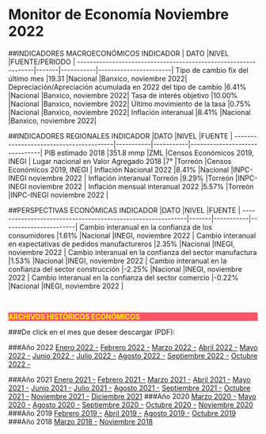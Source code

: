 # Monitor de Economía Noviembre 2022

##INDICADORES MACROECONÓMICOS
INDICADOR                                                       | DATO  |NIVEL      |FUENTE/PERIODO         |
----------------------------------------------------------------|-------|-----------|-----------------------|
Tipo de cambio fix del último mes                               |19.31  |Nacional   |Banxico, noviembre 2022|
Depreciación/Apreciación acumulada en 2022 del tipo de cambio   |6.41%  |Nacional   |Banxico, noviembre 2022|
Tasa de interés objetivo                                        |10.00% |Nacional   |Banxico, noviembre 2022|
Último movimiento de la tasa                                    |0.75%  |Nacional   |Banxico, noviembre 2022|
Inflación interanual                                            |8.41%  |Nacional   |Banxico, noviembre 2022|

##INDICADORES REGIONALES
INDICADOR                               |DATO       |NIVEL      |FUENTE                         |
----------------------------------------|-----------|-----------|-------------------------------|
PIB estimado 2018                       |351.8 mmp  |ZML        |Censos Económicos 2019, INEGI  |
Lugar nacional en Valor Agregado 2018   |7°         |Torreón    |Censos Económicos 2019, INEGI  |
Inflación Nacional 2022                 |8.41%      |Nacional   |INPC-INEGI noviembre 2022      |
Inflación interanual Torreón            |9.29%      |Torreón    |INPC-INEGI noviembre 2022      |
Inflación mensual interanual 2022       |5.57%      |Torreón    |INPC-INEGI noviembre 2022      |

##PERSPECTIVAS ECONÓMICAS
INDICADOR                                                   |DATO   |NIVEL      |FUENTE                 |
------------------------------------------------------------|-------|-----------|-----------------------|
Cambio interanual en la confianza de los consumidores       |1.61%  |Nacional   |INEGI, noviembre 2022  |
Cambio interanual en expectativas de pedidos manufactureros |2.35%  |Nacional   |INEGI, noviembre 2022  |
Cambio interanual en la confianza del sector manufactura    |1.53%  |Nacional   |INEGI, noviembre 2022  |
Cambio interanual en la confianza del sector construcción   |-2.25% |Nacional   |INEGI, noviembre 2022  |
Cambio interanual en la confianza del sector comercio       |-0.22% |Nacional   |INEGI, noviembre 2022  |

</br>



<p style="background-color:#f95666;color:yellow;"><strong>ARCHIVOS HISTÓRICOS ECONÓMICOS</strong></p>

###De click en el mes que desee descargar (PDF):

###Año 2022
[Enero 2022 -](http://www.trcimplan.gob.mx/monitores/economia/economia-ene-2022.pdf)
[Febrero 2022 -](http://www.trcimplan.gob.mx/monitores/economia/economia-feb-2022.pdf)
[Marzo 2022 -](http://www.trcimplan.gob.mx/monitores/economia/economia-mar-2022.pdf)
[Abril 2022 -](http://www.trcimplan.gob.mx/monitores/economia/economia-abr-2022.pdf)
[Mayo 2022 -](http://www.trcimplan.gob.mx/monitores/economia/economia-may-2022.pdf)
[Junio 2022 -](http://www.trcimplan.gob.mx/monitores/economia/economia-jun-2022.pdf)
[Julio 2022 -](http://www.trcimplan.gob.mx/monitores/economia/economia-jul-2022.pdf)
[Agosto 2022 -](http://www.trcimplan.gob.mx/monitores/economia/economia-ago-2022.pdf)
[Septiembre 2022 -](http://www.trcimplan.gob.mx/monitores/economia/economia-sep-2022.pdf)
[Octubre 2022 -](http://www.trcimplan.gob.mx/monitores/economia/economia-oct-2022.pdf)

###Año 2021
[Enero 2021 -](http://www.trcimplan.gob.mx/monitores/economia/economia-ene-2021.pdf)
[Febrero 2021 -](http://www.trcimplan.gob.mx/monitores/economia/economia-feb-2021.pdf)
[Marzo 2021 -](http://www.trcimplan.gob.mx/monitores/economia/economia-mar-2021.pdf)
[Abril 2021 -](http://www.trcimplan.gob.mx/monitores/economia/economia-abr-2021.pdf)
[Mayo 2021 -](http://www.trcimplan.gob.mx/monitores/economia/economia-may-2021.pdf)
[Junio 2021 -](http://www.trcimplan.gob.mx/monitores/economia/economia-jun-2021.pdf)
[Julio 2021 -](http://www.trcimplan.gob.mx/monitores/economia/economia-jul-2021.pdf)
[Agosto 2021 -](http://www.trcimplan.gob.mx/monitores/economia/economia-ago-2021.pdf)
[Septiembre 2021 -](http://www.trcimplan.gob.mx/monitores/economia/economia-sep-2021.pdf)
[Octubre 2021 -](http://www.trcimplan.gob.mx/monitores/economia/economia-oct-2021.pdf)
[Noviembre 2021 -](http://www.trcimplan.gob.mx/monitores/economia/economia-nov-2021.pdf)
[Diciembre 2021](http://www.trcimplan.gob.mx/monitores/economia/economia-dic-2021.pdf)
###Año 2020
[Marzo     2020 -](http://www.trcimplan.gob.mx/monitores/economia/economia-marzo-2020.pdf)
[Mayo      2020 -](http://www.trcimplan.gob.mx/monitores/economia/economia-mayo-2020.pdf)
[Agosto    2020 -](http://www.trcimplan.gob.mx/monitores/economia/economia-agosto-2020.pdf)
[Septiembre   2020 -](http://www.trcimplan.gob.mx/monitores/economia/economia-sep-2020.pdf)
[Octubre   2020 -](http://www.trcimplan.gob.mx/monitores/economia/economia-oct-2020.pdf)
[Noviembre   2020](http://www.trcimplan.gob.mx/monitores/economia/economia-nov-2020.pdf)
###Año 2019
[Febrero   2019 -](http://www.trcimplan.gob.mx/monitores/economia/economia-febrero-2019.pdf)
[Abril     2019 -](http://www.trcimplan.gob.mx/monitores/economia/economia-abril-2019.pdf)
[Agosto    2019 -](http://www.trcimplan.gob.mx/monitores/economia/economia-agosto-2019.pdf)
[Octubre   2019 ](http://www.trcimplan.gob.mx/monitores/economia/economia-octubre-2019.pdf)
###Año 2018
[Marzo     2018 -](http://www.trcimplan.gob.mx/monitores/economia/economia-marzo-2018.pdf)
[Noviembre 2018](http://www.trcimplan.gob.mx/monitores/economia/economia-nov-2018.pdf)
</br>

</br>
